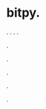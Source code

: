 # bitpy.
.
.
.
.












.






















































.
























.



























.

















































































.
